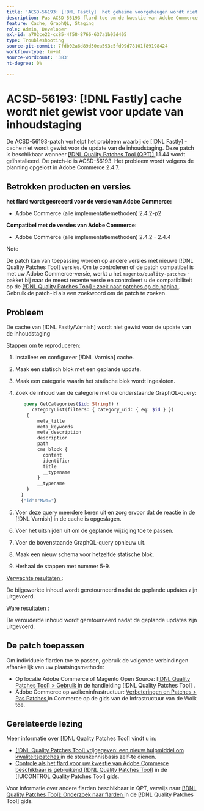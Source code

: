 ```yaml
---
title: 'ACSD-56193: [!DNL Fastly]  het geheime voorgeheugen wordt niet ontruimd voor inhoud die update opneemt'
description: Pas ACSD-56193 flard toe om de kwestie van Adobe Commerce te bevestigen waar het  [!DNL Fastly]  geheime voorgeheugen niet voor inhoud het opvoeren update wordt ontruimd.
feature: Cache, GraphQL, Staging
role: Admin, Developer
exl-id: a702ce22-cc85-4f58-8766-637a1b93d405
type: Troubleshooting
source-git-commit: 7fdb02a6d89d50ea593c5fd99d78101f89198424
workflow-type: tm+mt
source-wordcount: '383'
ht-degree: 0%

---
```


# ACSD-56193: [!DNL Fastly] cache wordt niet gewist voor update van inhoudstaging

De ACSD-56193-patch verhelpt het probleem waarbij de [!DNL Fastly] -cache niet wordt gewist voor de update van de inhoudstaging. Deze patch is beschikbaar wanneer [[!DNL Quality Patches Tool (QPT)] ](https://experienceleague.adobe.com/nl/docs/commerce-operations/tools/quality-patches-tool/quality-patches-tool-to-self-serve-quality-patches) 1.1.44 wordt geïnstalleerd. De patch-id is ACSD-56193. Het probleem wordt volgens de planning opgelost in Adobe Commerce 2.4.7.

## Betrokken producten en versies

**het flard wordt gecreeerd voor de versie van Adobe Commerce:**

* Adobe Commerce (alle implementatiemethoden) 2.4.2-p2

**Compatibel met de versies van Adobe Commerce:**

* Adobe Commerce (alle implementatiemethoden) 2.4.2 - 2.4.4

>[!NOTE]
>
>De patch kan van toepassing worden op andere versies met nieuwe [!DNL Quality Patches Tool] versies. Om te controleren of de patch compatibel is met uw Adobe Commerce-versie, werkt u het `magento/quality-patches` -pakket bij naar de meest recente versie en controleert u de compatibiliteit op de [[!DNL Quality Patches Tool] : zoek naar patches op de pagina ](https://experienceleague.adobe.com/tools/commerce-quality-patches/index.html?lang=nl-NL) . Gebruik de patch-id als een zoekwoord om de patch te zoeken.

## Probleem

De cache van [!DNL Fastly/Varnish] wordt niet gewist voor de update van de inhoudstaging

<u> Stappen om </u> te reproduceren:

1. Installeer en configureer [!DNL Varnish] cache.
1. Maak een statisch blok met een geplande update.
1. Maak een categorie waarin het statische blok wordt ingesloten.
1. Zoek de inhoud van de categorie met de onderstaande GraphQL-query:

   ```GraphQL
      query GetCategories($id: String!) {
         categoryList(filters: { category_uid: { eq: $id } }) 
       {
           meta_title
           meta_keywords
           meta_description
           description
           path
           cms_block {
             content
             identifier
             title
             __typename
           }
           __typename
       }
     }
     {"id":"Mwo="}
   ```

1. Voer deze query meerdere keren uit en zorg ervoor dat de reactie in de [!DNL Varnish] in de cache is opgeslagen.
1. Voer het uitsnijden uit om de geplande wijziging toe te passen.
1. Voer de bovenstaande GraphQL-query opnieuw uit.
1. Maak een nieuw schema voor hetzelfde statische blok.
1. Herhaal de stappen met nummer 5-9.

<u> Verwachte resultaten </u>:

De bijgewerkte inhoud wordt geretourneerd nadat de geplande updates zijn uitgevoerd.

<u> Ware resultaten </u>:

De verouderde inhoud wordt geretourneerd nadat de geplande updates zijn uitgevoerd.

## De patch toepassen

Om individuele flarden toe te passen, gebruik de volgende verbindingen afhankelijk van uw plaatsingsmethode:

* Op locatie Adobe Commerce of Magento Open Source: [[!DNL Quality Patches Tool] > Gebruik ](/help/tools/quality-patches-tool/usage.md) in de handleiding [!DNL Quality Patches Tool] .
* Adobe Commerce op wolkeninfrastructuur: [ Verbeteringen en Patches > Pas Patches ](https://experienceleague.adobe.com/docs/commerce-cloud-service/user-guide/develop/upgrade/apply-patches.html?lang=nl-NL) in Commerce op de gids van de Infrastructuur van de Wolk toe.

## Gerelateerde lezing

Meer informatie over [!DNL Quality Patches Tool] vindt u in:

* [[!DNL Quality Patches Tool]  vrijgegeven: een nieuw hulpmiddel om kwaliteitspatches ](https://experienceleague.adobe.com/nl/docs/commerce-operations/tools/quality-patches-tool/quality-patches-tool-to-self-serve-quality-patches) in de steunkennisbasis zelf-te dienen.
* [ Controle als het flard voor uw kwestie van Adobe Commerce beschikbaar is gebruikend  [!DNL Quality Patches Tool]](/help/tools/quality-patches-tool/patches-available-in-qpt/check-patch-for-magento-issue-with-magento-quality-patches.md) in de [!UICONTROL Quality Patches Tool] gids.


Voor informatie over andere flarden beschikbaar in QPT, verwijs naar [[!DNL Quality Patches Tool]: Onderzoek naar flarden ](https://experienceleague.adobe.com/tools/commerce-quality-patches/index.html?lang=nl-NL) in de [!DNL Quality Patches Tool] gids.
